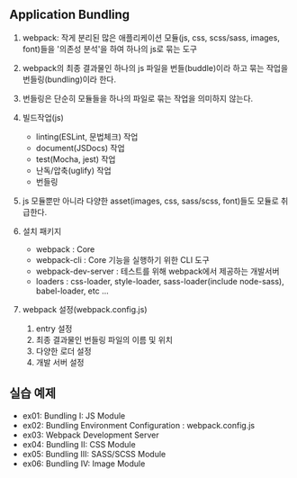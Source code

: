 ## Application Bundling

1. webpack: 작게 분리된 많은 애플리케이션 모듈(js, css, scss/sass, images, font)들을 '의존성 분석'을 하여 하나의 js로 묶는 도구

2. webpack의 최종 결과물인 하나의 js 파일을 번들(buddle)이라 하고 묶는 작업을 번들링(bundling)이라 한다.

3. 번들링은 단순히 모듈들을 하나의 파일로 묶는 작업을 의미하지 않는다.

4. 빌드작업(js)

    - linting(ESLint, 문법체크) 작업
    - document(JSDocs) 작업
    - test(Mocha, jest) 작업
    - 난독/압축(uglify) 작업
    - 번들링

5. js 모듈뿐만 아니라 다양한 asset(images, css, sass/scss, font)들도 모듈로 취급한다.

6. 설치 패키지

    - webpack : Core
    - webpack-cli : Core 기능을 실행하기 위한 CLI 도구
    - webpack-dev-server : 테스트를 위해 webpack에서 제공하는 개발서버
    - loaders : css-loader, style-loader, sass-loader(include node-sass), babel-loader, etc ...

7. webpack 설정(webpack.config.js)

    1. entry 설정
    2. 최종 결과물인 번들링 파일의 이름 및 위치
    3. 다양한 로더 설정
    4. 개발 서버 설정

## 실습 예제

-   ex01: Bundling I: JS Module
-   ex02: Bundling Environment Configuration : webpack.config.js
-   ex03: Webpack Development Server
-   ex04: Bundling II: CSS Module
-   ex05: Bundling III: SASS/SCSS Module
-   ex06: Bundling IV: Image Module
